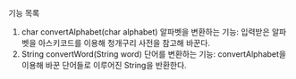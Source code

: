 기능 목록
1. char convertAlphabet(char alphabet) 알파벳을 변환하는 기능: 입력받은 알파벳을 아스키코드를 이용해 청개구리 사전을 참고해 바꾼다.
2. String convertWord(String word) 단어를 변환하는 기능: convertAlphabet을 이용해 바꾼 단어들로 이루어진 String을 반환한다.